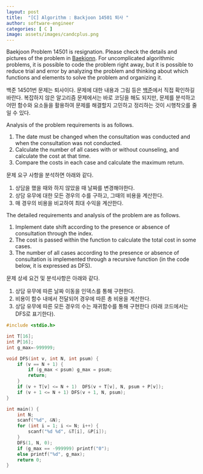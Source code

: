 ```yaml
---
layout: post
title:  "[C] Algorithm : Backjoon 14501 퇴사 "
author: software-engineer
categories: [ C ]
image: assets/images/candcplus.png
---
```



Baekjoon Problem 14501 is resignation. Please check the details and pictures of the problem in [Baekjonn][백준]. For uncomplicated algorithmic problems, it is possible to code the problem right away, but it is possible to reduce trial and error by analyzing the problem and thinking about which functions and elements to solve the problem and organizing it.


백준 14501번 문제는 퇴사이다. 문제에 대한 내용과 그림 등은 [백준][백준]에서 직접 확인하길 바란다. 복잡하지 않은 알고리즘 문제에서는 바로 코딩을 해도 되지만, 문제를 분석하고 어떤 함수와 요소들을 활용하여 문제를 해결할지 고민하고 정리하는 것이 시행착오를 줄일 수 있다. 


Analysis of the problem requirements is as follows.
1. The date must be changed when the consultation was conducted and when the consultation was not conducted.
2. Calculate the number of all cases with or without counseling, and calculate the cost at that time.
3. Compare the costs in each case and calculate the maximum return.


문제 요구 사항을 분석하면 아래와 같다.  
1. 상담을 했을 때와 하지 않았을 때 날짜를 변경해야한다. 
2. 상담 유무에 대한 모든 경우의 수를 구하고, 그때의 비용을 계산한다. 
3. 매 경우의 비용을 비교하여 최대 수익을 계산한다. 


The detailed requirements and analysis of the problem are as follows.
1. Implement date shift according to the presence or absence of consultation through the index.
2. The cost is passed within the function to calculate the total cost in some cases.
3. The number of all cases according to the presence or absence of consultation is implemented through a recursive function (in the code below, it is expressed as DFS).


문제 상세 요건 및 분석사항은 아래와 같다. 
1. 상담 유무에 따른 날짜 이동을 인덱스를 통해 구현한다.
2. 비용이 함수 내에서 전달되어 경우에 따른 총 비용을 계산한다. 
3. 상담 유무에 따른 모든 경우의 수는 재귀함수를 통해 구현한다 (아래 코드에서는 DFS로 표기한다).



```c
#include <stdio.h>

int T[16];
int P[16];
int g_max=-999999;

void DFS(int v, int N, int psum) {
	if (v == N + 1) {
		if (g_max < psum) g_max = psum;
		return; 
	}
	if (v + T[v] <= N + 1) 	DFS(v + T[v], N, psum + P[v]);
	if (v + 1 <= N + 1) DFS(v + 1, N, psum);
}

int main() {
	int N;
	scanf("%d", &N);
	for (int i = 1; i <= N; i++) {
		scanf("%d %d", &T[i], &P[i]);
	}
	DFS(1, N, 0);
	if (g_max == -999999) printf("0");
	else printf("%d", g_max);
	return 0;
}

```




[백준]: https://www.acmicpc.net/problem/14501